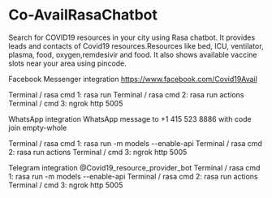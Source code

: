 # Co-AvailRasaChatbot
Search for COVID19 resources in your city using Rasa chatbot.
It provides leads and contacts of Covid19 resources.Resources like bed, ICU, ventilator, plasma, food, oxygen,remdesivir and food.
It also shows available vaccine slots near your area using pincode.

Facebook Messenger integration
https://www.facebook.com/Covid19Avail

Terminal / rasa cmd 1: rasa run
Terminal / rasa cmd 2: rasa run actions
Terminal / cmd 3: ngrok http 5005

WhatsApp integration
WhatsApp message to +1 415 523 8886 with code join empty-whole

Terminal / rasa cmd 1: rasa run -m models --enable-api
Terminal / rasa cmd 2: rasa run actions
Terminal / cmd 3: ngrok http 5005

Telegram integration
@Covid19_resource_provider_bot
Terminal / rasa cmd 1: rasa run -m models --enable-api
Terminal / rasa cmd 2: rasa run actions
Terminal / cmd 3: ngrok http 5005
